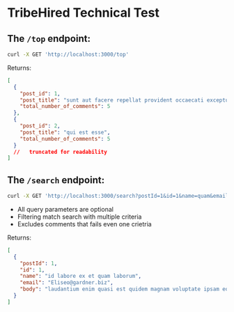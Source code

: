# TribeHired Technical Test

## The `/top` endpoint:

```bash
curl -X GET 'http://localhost:3000/top'
```

Returns:

```json
[
  {
    "post_id": 1,
    "post_title": "sunt aut facere repellat provident occaecati excepturi optio reprehenderit",
    "total_number_of_comments": 5
  },
  {
    "post_id": 2,
    "post_title": "qui est esse",
    "total_number_of_comments": 5
  }
  //   truncated for readability
]
```

## The `/search` endpoint:

```bash
curl -X GET 'http://localhost:3000/search?postId=1&id=1&name=quam&email=gard&body=ipsam'
```

- All query parameters are optional
- Filtering match search with multiple criteria
- Excludes comments that fails even one crietria

Returns:

```json
[
  {
    "postId": 1,
    "id": 1,
    "name": "id labore ex et quam laborum",
    "email": "Eliseo@gardner.biz",
    "body": "laudantium enim quasi est quidem magnam voluptate ipsam eos\ntempora quo necessitatibus\ndolor quam autem quasi\nreiciendis et nam sapiente accusantium"
  }
]
```
